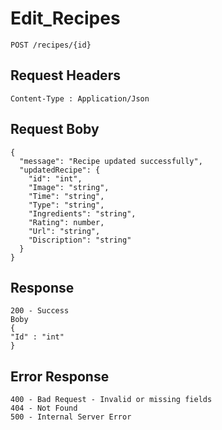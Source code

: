 # Edit_Recipes
```
POST /recipes/{id}

```

##  Request Headers
```
Content-Type : Application/Json

```
## Request Boby
```
{
  "message": "Recipe updated successfully",
  "updatedRecipe": {
    "id": "int",
    "Image": "string",
    "Time": "string",
    "Type": "string",
    "Ingredients": "string",
    "Rating": number,
    "Url": "string",
    "Discription": "string"
  }
}
```
## Response
```
200 - Success
Boby
{
"Id" : "int"
}

```
## Error Response
```
400 - Bad Request - Invalid or missing fields
404 - Not Found
500 - Internal Server Error
```
